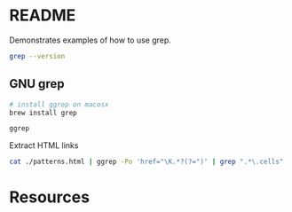 # README
Demonstrates examples of how to use grep.

```sh
grep --version    
```

## GNU grep
```sh
# install ggrep on macosx
brew install grep 
```

```sh
ggrep
```

Extract HTML links
```sh
cat ./patterns.html | ggrep -Po 'href="\K.*?(?=")' | grep ".*\.cells" | wc -l
```
# Resources

